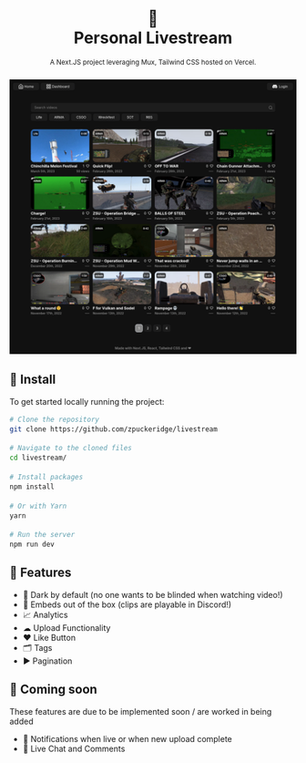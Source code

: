 <div align="center">
  <h1>
    🔴
    <br />
    Personal Livestream
    <br />
  </h1>
  <sup>
    A Next.JS project leveraging Mux, Tailwind CSS hosted on Vercel.</em>
    <br />
  </sup>
  <br />
</div>

<div align="center">
  <img width="600" src="https://raw.githubusercontent.com/zpuckeridge/livestream/main/public/site-preview.png" />
</div>

## 🚀 Install

To get started locally running the project:

```bash
# Clone the repository
git clone https://github.com/zpuckeridge/livestream

# Navigate to the cloned files
cd livestream/

# Install packages
npm install

# Or with Yarn
yarn

# Run the server
npm run dev
```

## 🚩 Features

- 🌙 Dark by default (no one wants to be blinded when watching video!)
- 📡 Embeds out of the box (clips are playable in Discord!)
- 📈 Analytics
- ☁ Upload Functionality
- ♥ Like Button
- 🗂 Tags
- ▶ Pagination

## 👀 Coming soon

These features are due to be implemented soon / are worked in being added

- 💌 Notifications when live or when new upload complete
- 💬 Live Chat and Comments
